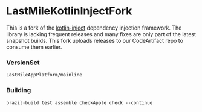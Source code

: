 # LastMileKotlinInjectFork

This is a fork of the [kotlin-inject](https://github.com/evant/kotlin-inject) dependency injection framework. The library is lacking frequent
releases and many fixes are only part of the latest snapshot builds. This fork uploads releases to our CodeArtifact repo to consume them earlier.

### VersionSet
```
LastMileAppPlatform/mainline
```

### Building
```
brazil-build test assemble checkApple check --continue
```

